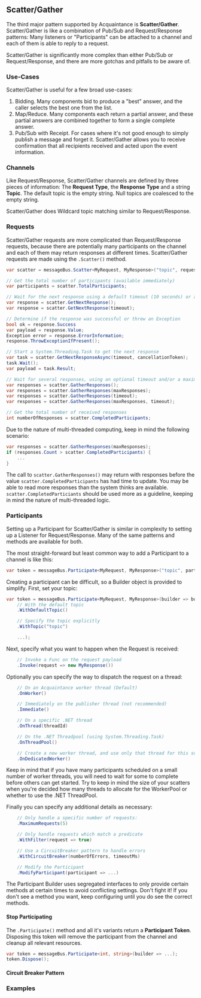 ## Scatter/Gather

The third major pattern supported by Acquaintance is **Scatter/Gather**. Scatter/Gather is like a combination of Pub/Sub and Request/Response patterns: Many listeners or "Participants" can be attached to a channel and each of them is able to reply to a request. 

Scatter/Gather is significantly more complex than either Pub/Sub or Request/Response, and there are more gotchas and pitfalls to be aware of. 

### Use-Cases

Scatter/Gather is useful for a few broad use-cases:

1. Bidding. Many components bid to produce a "best" answer, and the caller selects the best one from the list.
2. Map/Reduce. Many components each return a partial answer, and these partial answers are combined together to form a single complete answer.
3. Pub/Sub with Receipt. For cases where it's not good enough to simply publish a message and forget it. Scatter/Gather allows you to receive confirmation that all recipients received and acted upon the event information.

### Channels

Like Request/Response, Scatter/Gather channels are defined by three pieces of information: The **Request Type**, the **Response Type** and a string **Topic**. The default topic is the empty string. Null topics are coalesced to the empty string.

Scatter/Gather does Wildcard topic matching similar to Request/Response.

### Requests

Scatter/Gather requests are more complicated than Request/Response requests, because there are potentially many participants on the channel and each of them may return responses at different times. Scatter/Gather requests are made using the `.Scatter()` method.

```csharp
var scatter = messageBus.Scatter<MyRequest, MyResponse>("topic", request);

// Get the total number of participants (available immediately)
var participants = scatter.TotalParticipants;

// Wait for the next response using a default timeout (10 seconds) or an explicit timeout
var response = scatter.GetNextResponse();
var response = scatter.GetNextResponse(timeout);

// Determine if the response was successful or threw an Exception
bool ok = response.Success
var payload = response.Value;
Exception error = response.ErrorInformation;
response.ThrowExceptionIfPresent();

// Start a System.Threading.Task to get the next response
var task = scatter.GetNextResponseAsync(timeout, cancellationToken);
task.Wait();
var payload = task.Result;

// Wait for several responses, using an optional timeout and/or a maximum number:
var responses = scatter.GatherResponses();
var responses = scatter.GatherResponses(maxResponses);
var responses = scatter.GatherResponses(timeout);
var responses = scatter.GatherResponses(maxResponses, timeout);

// Get the total number of received responses
int numberOfResponses = scatter.CompletedParticipants;
```

Due to the nature of multi-threaded computing, keep in mind the following scenario:

```csharp
var responses = scatter.GatherResponses(maxResponses);
if (responses.Count > scatter.CompletedParticipants) {
    ...
}
```

The call to `scatter.GatherResponses()` may return with responses before the value `scatter.CompletedParticipants` has had time to update. You may be able to read more responses than the system thinks are available. `scatter.CompletedParticiants` should be used more as a guideline, keeping in mind the nature of multi-threaded logic.

### Participants

Setting up a Participant for Scatter/Gather is similar in complexity to setting up a Listener for Request/Response. Many of the same patterns and methods are available for both.

The most straight-forward but least common way to add a Participant to a channel is like this:

```csharp
var token = messageBus.Participate<MyRequest, MyResponse>("topic", participant);
```

Creating a participant can be difficult, so a Builder object is provided to simplify. First, set your topic:

```csharp
var token = messageBus.Participate<MyRequest, MyResponse>(builder => builder
    // With the default topic
    .WithDefaultTopic()

    // Specify the topic explicitly
    .WithTopic("topic")

    ...);
```

Next, specify what you want to happen when the Request is received:

```csharp
    // Invoke a Func on the request payload
    .Invoke(request => new MyResponse())
```

Optionally you can specify the way to dispatch the request on a thread:


```csharp
    // On an Acquaintance worker thread (Default)
    .OnWorker()

    // Immediately on the publisher thread (not recommended)
    .Immediate()

    // On a specific .NET thread
    .OnThread(threadId)

    // On the .NET Threadpool (using System.Threading.Task)
    .OnThreadPool()

    // Create a new worker thread, and use only that thread for this subscriber
    .OnDedicatedWorker()
```

Keep in mind that if you have many participants scheduled on a small number of worker threads, you will need to wait for some to complete before others can get started. Try to keep in mind the size of your scatters when you're decided how many threads to allocate for the WorkerPool or whether to use the .NET ThreadPool.

Finally you can specify any additional details as necessary:

```csharp
    // Only handle a specific number of requests:
    .MaximumRequests(5)

    // Only handle requests which match a predicate
    .WithFilter(request => true)

    // Use a CircuitBreaker pattern to handle errors
    .WithCircuitBreaker(numberOfErrors, timeoutMs)

    // Modify the Participant 
    .ModifyParticipant(participant => ...)
```

The Participant Builder uses segregated interfaces to only provide certain methods at certain times to avoid conflicting settings. Don't fight it! If you don't see a method you want, keep configuring until you do see the correct methods.

#### Stop Participating

The `.Participate()` method and all it's variants return a **Participant Token**. Disposing this token will remove the participant from the channel and cleanup all relevant resources.

```csharp
var token = messageBus.Participate<int, string>(builder => ...);
token.Dispose();
```

#### Circuit Breaker Pattern

### Examples
